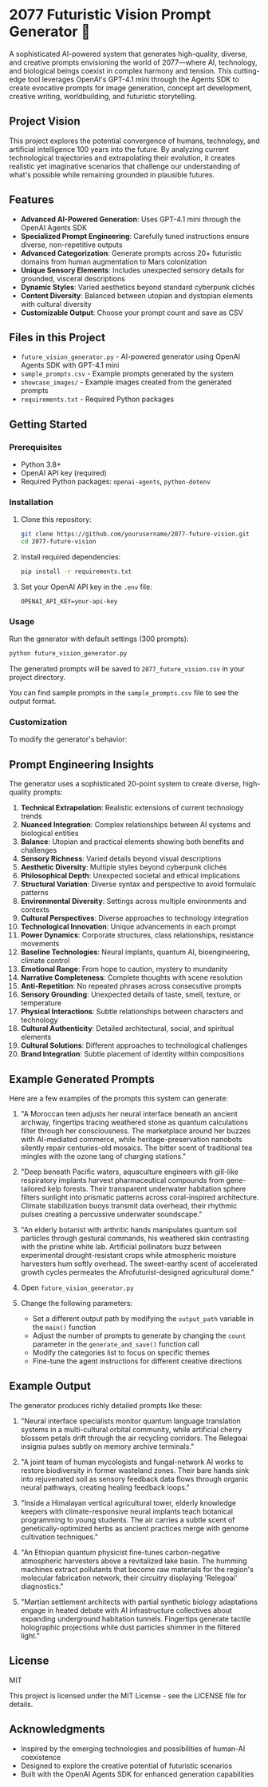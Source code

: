 # 2077 Futuristic Vision Prompt Generator 🚀

A sophisticated AI-powered system that generates high-quality, diverse, and creative prompts envisioning the world of 2077—where AI, technology, and biological beings coexist in complex harmony and tension. This cutting-edge tool leverages OpenAI's GPT-4.1 mini through the Agents SDK to create evocative prompts for image generation, concept art development, creative writing, worldbuilding, and futuristic storytelling.

## Project Vision

This project explores the potential convergence of humans, technology, and artificial intelligence 100 years into the future. By analyzing current technological trajectories and extrapolating their evolution, it creates realistic yet imaginative scenarios that challenge our understanding of what's possible while remaining grounded in plausible futures.

## Features

- **Advanced AI-Powered Generation**: Uses GPT-4.1 mini through the OpenAI Agents SDK
- **Specialized Prompt Engineering**: Carefully tuned instructions ensure diverse, non-repetitive outputs
- **Advanced Categorization**: Generate prompts across 20+ futuristic domains from human augmentation to Mars colonization
- **Unique Sensory Elements**: Includes unexpected sensory details for grounded, visceral descriptions
- **Dynamic Styles**: Varied aesthetics beyond standard cyberpunk clichés
- **Content Diversity**: Balanced between utopian and dystopian elements with cultural diversity
- **Customizable Output**: Choose your prompt count and save as CSV

## Files in this Project

- `future_vision_generator.py` - AI-powered generator using OpenAI Agents SDK with GPT-4.1 mini
- `sample_prompts.csv` - Example prompts generated by the system
- `showcase_images/` - Example images created from the generated prompts
- `requirements.txt` - Required Python packages

## Getting Started

### Prerequisites

- Python 3.8+
- OpenAI API key (required)
- Required Python packages: `openai-agents`, `python-dotenv`

### Installation

1. Clone this repository:
   ```bash
   git clone https://github.com/yourusername/2077-future-vision.git
   cd 2077-future-vision
   ```
2. Install required dependencies:
   ```bash
   pip install -r requirements.txt
   ```
3. Set your OpenAI API key in the `.env` file:
   ```
   OPENAI_API_KEY=your-api-key
   ```

### Usage

Run the generator with default settings (300 prompts):

```bash
python future_vision_generator.py
```

The generated prompts will be saved to `2077_future_vision.csv` in your project directory.

You can find sample prompts in the `sample_prompts.csv` file to see the output format.

### Customization

To modify the generator's behavior:

## Prompt Engineering Insights

The generator uses a sophisticated 20-point system to create diverse, high-quality prompts:

1. **Technical Extrapolation**: Realistic extensions of current technology trends
2. **Nuanced Integration**: Complex relationships between AI systems and biological entities
3. **Balance**: Utopian and practical elements showing both benefits and challenges
4. **Sensory Richness**: Varied details beyond visual descriptions
5. **Aesthetic Diversity**: Multiple styles beyond cyberpunk clichés
6. **Philosophical Depth**: Unexpected societal and ethical implications
7. **Structural Variation**: Diverse syntax and perspective to avoid formulaic patterns
8. **Environmental Diversity**: Settings across multiple environments and contexts
9. **Cultural Perspectives**: Diverse approaches to technology integration
10. **Technological Innovation**: Unique advancements in each prompt
11. **Power Dynamics**: Corporate structures, class relationships, resistance movements
12. **Baseline Technologies**: Neural implants, quantum AI, bioengineering, climate control
13. **Emotional Range**: From hope to caution, mystery to mundanity
14. **Narrative Completeness**: Complete thoughts with scene resolution
15. **Anti-Repetition**: No repeated phrases across consecutive prompts
16. **Sensory Grounding**: Unexpected details of taste, smell, texture, or temperature
17. **Physical Interactions**: Subtle relationships between characters and technology
18. **Cultural Authenticity**: Detailed architectural, social, and spiritual elements
19. **Cultural Solutions**: Different approaches to technological challenges
20. **Brand Integration**: Subtle placement of identity within compositions

## Example Generated Prompts

Here are a few examples of the prompts this system can generate:

1. "A Moroccan teen adjusts her neural interface beneath an ancient archway, fingertips tracing weathered stone as quantum calculations filter through her consciousness. The marketplace around her buzzes with AI-mediated commerce, while heritage-preservation nanobots silently repair centuries-old mosaics. The bitter scent of traditional tea mingles with the ozone tang of charging stations."

2. "Deep beneath Pacific waters, aquaculture engineers with gill-like respiratory implants harvest pharmaceutical compounds from gene-tailored kelp forests. Their transparent underwater habitation sphere filters sunlight into prismatic patterns across coral-inspired architecture. Climate stabilization buoys transmit data overhead, their rhythmic pulses creating a percussive underwater soundscape."

3. "An elderly botanist with arthritic hands manipulates quantum soil particles through gestural commands, his weathered skin contrasting with the pristine white lab. Artificial pollinators buzz between experimental drought-resistant crops while atmospheric moisture harvesters hum softly overhead. The sweet-earthy scent of accelerated growth cycles permeates the Afrofuturist-designed agricultural dome."

1. Open `future_vision_generator.py`
2. Change the following parameters:
   - Set a different output path by modifying the `output_path` variable in the `main()` function
   - Adjust the number of prompts to generate by changing the `count` parameter in the `generate_and_save()` function call
   - Modify the categories list to focus on specific themes
   - Fine-tune the agent instructions for different creative directions

## Example Output

The generator produces richly detailed prompts like these:

1. "Neural interface specialists monitor quantum language translation systems in a multi-cultural orbital community, while artificial cherry blossom petals drift through the air recycling corridors. The Relegoai insignia pulses subtly on memory archive terminals."

2. "A joint team of human mycologists and fungal-network AI works to restore biodiversity in former wasteland zones. Their bare hands sink into rejuvenated soil as sensory feedback data flows through organic neural pathways, creating healing feedback loops."

3. "Inside a Himalayan vertical agricultural tower, elderly knowledge keepers with climate-responsive neural implants teach botanical programming to young students. The air carries a subtle scent of genetically-optimized herbs as ancient practices merge with genome cultivation techniques."

4. "An Ethiopian quantum physicist fine-tunes carbon-negative atmospheric harvesters above a revitalized lake basin. The humming machines extract pollutants that become raw materials for the region's molecular fabrication network, their circuitry displaying 'Relegoai' diagnostics."

5. "Martian settlement architects with partial synthetic biology adaptations engage in heated debate with AI infrastructure collectives about expanding underground habitation tunnels. Fingertips generate tactile holographic projections while dust particles shimmer in the filtered light."

## License

MIT

This project is licensed under the MIT License - see the LICENSE file for details.

## Acknowledgments

- Inspired by the emerging technologies and possibilities of human-AI coexistence
- Designed to explore the creative potential of futuristic scenarios
- Built with the OpenAI Agents SDK for enhanced generation capabilities
